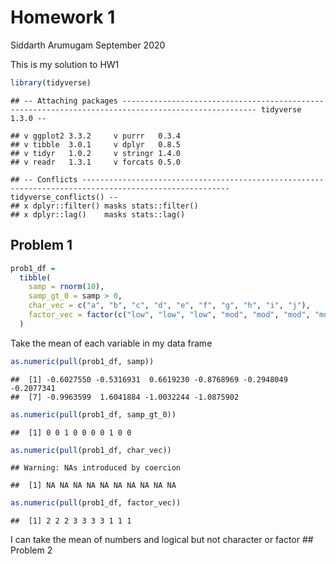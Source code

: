 Homework 1
================
Siddarth Arumugam
September 2020

This is my solution to HW1

``` r
library(tidyverse)
```

    ## -- Attaching packages ---------------------------------------------------------------------------------------------------- tidyverse 1.3.0 --

    ## v ggplot2 3.3.2     v purrr   0.3.4
    ## v tibble  3.0.1     v dplyr   0.8.5
    ## v tidyr   1.0.2     v stringr 1.4.0
    ## v readr   1.3.1     v forcats 0.5.0

    ## -- Conflicts ------------------------------------------------------------------------------------------------------- tidyverse_conflicts() --
    ## x dplyr::filter() masks stats::filter()
    ## x dplyr::lag()    masks stats::lag()

## Problem 1

``` r
prob1_df = 
  tibble(
    samp = rnorm(10),
    samp_gt_0 = samp > 0,
    char_vec = c("a", "b", "c", "d", "e", "f", "g", "h", "i", "j"),
    factor_vec = factor(c("low", "low", "low", "mod", "mod", "mod", "mod", "high", "high", "high"))
  )
```

Take the mean of each variable in my data frame

``` r
as.numeric(pull(prob1_df, samp))
```

    ##  [1] -0.6027550 -0.5316931  0.6619230 -0.8768969 -0.2948049 -0.2077341
    ##  [7] -0.9963599  1.6041884 -1.0032244 -1.0875902

``` r
as.numeric(pull(prob1_df, samp_gt_0))
```

    ##  [1] 0 0 1 0 0 0 0 1 0 0

``` r
as.numeric(pull(prob1_df, char_vec))
```

    ## Warning: NAs introduced by coercion

    ##  [1] NA NA NA NA NA NA NA NA NA NA

``` r
as.numeric(pull(prob1_df, factor_vec))
```

    ##  [1] 2 2 2 3 3 3 3 1 1 1

I can take the mean of numbers and logical but not character or factor
\#\# Problem 2
